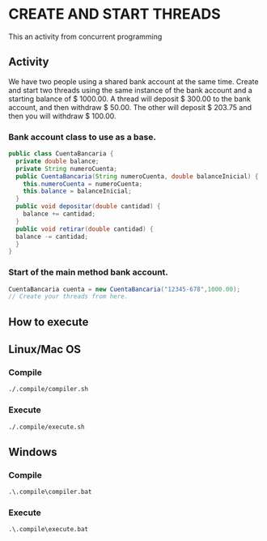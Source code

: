 # CREATE AND START THREADS

This an activity from concurrent programming

## Activity

We have two people using a shared bank account at the same time. Create and start
two threads using the same instance of the bank account and a starting balance of $ 1000.00. A
thread will deposit $ 300.00 to the bank account, and then withdraw $ 50.00. The other will deposit $ 203.75 and
then you will withdraw $ 100.00.

### Bank account class to use as a base.
```java
public class CuentaBancaria {
  private double balance;
  private String numeroCuenta;
  public CuentaBancaria(String numeroCuenta, double balanceInicial) {
    this.numeroCuenta = numeroCuenta;
    this.balance = balanceInicial;
  }
  public void depositar(double cantidad) {
    balance += cantidad;
  }
  public void retirar(double cantidad) {
  balance -= cantidad;
  }
}
```

### Start of the main method bank account.
```java
CuentaBancaria cuenta = new CuentaBancaria("12345-678",1000.00);
// Create your threads from here.
```
## How to execute 

## Linux/Mac OS 

### Compile 

```bash
./.compile/compiler.sh
```

### Execute 

```bash
./.compile/execute.sh
```

## Windows 

### Compile 

```cmd
.\.compile\compiler.bat
```

### Execute 

```cmd
.\.compile\execute.bat
```

